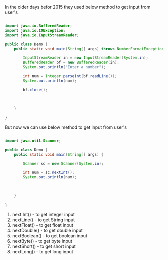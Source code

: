 In the older days  befor 2015 they used below method to get input from user's

```java

import java.io.BufferedReader;
import java.io.IOException;
import java.io.InputStreamReader;

public class Demo {
    public static void main(String[] args) throws NumberFormatException, IOException {

        InputStreamReader in = new InputStreamReader(System.in);
        BufferedReader bf = new BufferedReader(in);
        System.out.println("Enter a number");

        int num = Integer.parseInt(bf.readLine());
        System.out.println(num);

        bf.close();
        
        
        
    }
    
}
```

But now we can use below method to get input from user's

```java

import java.util.Scanner;

public class Demo {
    public static void main(String[] args) {

        Scanner sc = new Scanner(System.in);

        int num = sc.nextInt();
        System.out.println(num);
        
        
        
    }
    
}

```


1. next.Int() - to get integer input
2. nextLine() - to get String input
3. nextFloat() - to get float input
4. nextDouble() - to get double input
5. nextBoolean() - to get boolean input
6. nextByte() - to get byte input
7. nextShort() - to get short input
8. nextLong() - to get long input

